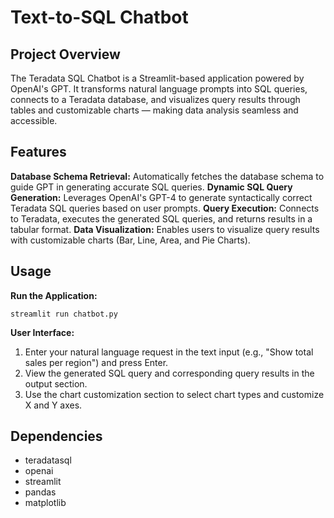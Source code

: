 # Text-to-SQL Chatbot

## Project Overview
The Teradata SQL Chatbot is a Streamlit-based application powered by OpenAI's GPT. It transforms natural language prompts into SQL queries, connects to a Teradata database, and visualizes query results through tables and customizable charts — making data analysis seamless and accessible.

## Features
**Database Schema Retrieval:** Automatically fetches the database schema to guide GPT in generating accurate SQL queries.
**Dynamic SQL Query Generation:** Leverages OpenAI's GPT-4 to generate syntactically correct Teradata SQL queries based on user prompts.
**Query Execution:** Connects to Teradata, executes the generated SQL queries, and returns results in a tabular format.
**Data Visualization:** Enables users to visualize query results with customizable charts (Bar, Line, Area, and Pie Charts).

## Usage
**Run the Application:**
   ```
   streamlit run chatbot.py
   ```

**User Interface:**
1. Enter your natural language request in the text input (e.g., "Show total sales per region") and press Enter.
2. View the generated SQL query and corresponding query results in the output section.
3. Use the chart customization section to select chart types and customize X and Y axes.

## Dependencies
- teradatasql
- openai
- streamlit
- pandas
- matplotlib
